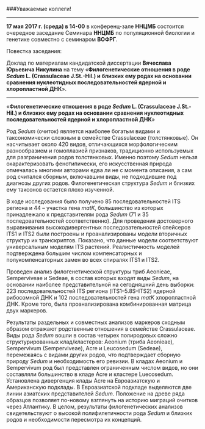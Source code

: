 

###Уважаемые коллеги!

----------
**17 мая 2017 г. (среда) в 14-00** в конференц-зале **ННЦМБ** состоится очередное заседание Семинара **ННЦМБ** по популяционной биологии и генетике совместно с семинаром **ВОФРГ**.

Повестка заседания:

Доклад по материалам кандидатской диссертации **Вячеслава Юрьевича Никулина** на тему «**Филогенетические отношения в роде *Sedum* L. (Crassulaceae J.St.-Hil.) и близких ему родах на основании сравнения нуклеотидных последовательностей ядерной и хлоропластной ДНК**».


----------
«**Филогенетические отношения в роде *Sedum* L. (Crassulaceae J.St.-Hil.) и близких ему родах на основании сравнения нуклеотидных последовательностей ядерной и хлоропластной ДНК**»

Род *Sedum* (очиток) является наиболее богатым видами и таксономически сложным в семействе Crassulaceae (толстянковые). Он насчитывает около 420 видов, отличающихся морфологическим разнообразием и гомоплазией признаков, традиционно используемых для разграничения родов толстянковых. Именно поэтому *Sedum* нельзя охарактеризовать фенотипически, его искусственная природа отмечалась многими авторами едва ли не с момента описания, а сам род считался сборным, включавшим виды, не подходившие под диагнозы других родов. Филогенетическая структура *Sedum* и близких ему таксонов остается плохо изученной.

В ходе исследования было получено 85 последовательностей ITS региона и 44 – участка гена *matK*, большинство из которых принадлежало к представителям рода *Sedum* (71 и 35 последовательностей соответственно). Для проведения достоверного выравнивания высокодивергентных последовательностей спейсеров ITS1 и ITS2 были построены и проанализированы модели вторичных структур их транскриптов. Показано, что данные модели соответствуют универсальным моделям ITS растений. Реалистичность моделей подтверждена большим числом компенсаторных и полукомпенсаторных замен во всех спиралях ITS1 и ITS2.

Проведен анализ филогенетической структуры триб Aeonieae, Semperviveae и Sedeae, в состав которых входят виды *Sedum*, на основании наиболее представительной на сегодняшний день выборки: 223 последовательностей ITS региона (ITS1–5.8S–ITS2) ядерной рибосомной ДНК и 102 последовательностей гена *matK* хлоропластной ДНК. Кроме того, была проанализирована комбинированная матрица двух маркеров.

Результаты раздельных и совместных анализов маркеров сходным образом отражают родственные отношения в семействе Crassulaceae. Виды рода *Sedum* вошли в состав четырех полиродовых сложно структурированных клад/кластеров: Aeonium (триба Aeonieae), Sempervivum (Semperviveae), Acre и Leucosedum (Sedeae), перемежаясь с видами других родов, что подтверждает сборную природу *Sedum* и необходимость его ревизии. В кладах Aeonium и Sempervivum род был представлен ограниченным числом видов, но они составляли большинство в кладе Acre и кластере Luecosedum. Установлена дивергенция клады Acre на Евроазиатскую и Американскую подклады. В Евроазиатской подкладе выделяются две линии азиатских представителей *Sedum*. Положение на древе ряда образцов позволяет по-новому взглянуть на историю миграций очитков через Атлантику. В целом, результаты филогенетических анализов свидетельствуют о высокой полифилетичности рода *Sedum* и близких родов и необходимости пересмотра их концепций.


